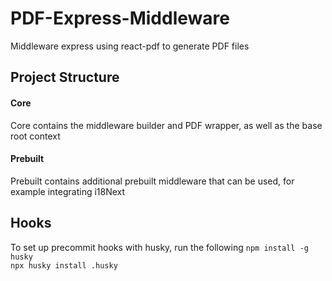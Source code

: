 # PDF-Express-Middleware
Middleware express using react-pdf to generate PDF files

## Project Structure

#### Core
Core contains the middleware builder and PDF wrapper, as well as the base root context

#### Prebuilt
Prebuilt contains additional prebuilt middleware that can be used, for example integrating i18Next
## Hooks
To set up precommit hooks with husky, run the following
`npm install -g husky`\
`npx husky install .husky`